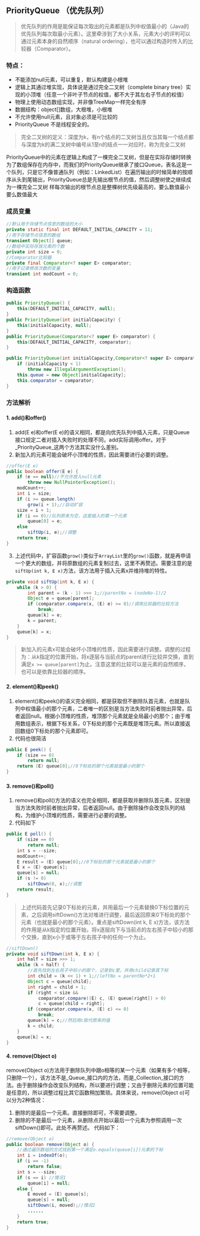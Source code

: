 ## PriorityQueue （优先队列）
> 优先队列的作用是能保证每次取出的元素都是队列中权值最小的（Java的优先队列每次取最小元素）。这里牵涉到了大小关系，元素大小的评判可以通过元素本身的自然顺序（natural ordering），也可以通过构造时传入的比较器（Comparator）。
### 特点：
- 不能添加null元素，可以重复，默认构建是小根堆
- 逻辑上其通过堆实现，具体说是通过完全二叉树（complete binary tree）实现的小顶堆（任意一个非叶子节点的权值，都不大于其左右子节点的权值）
- 物理上使用动态数组实现，并非像TreeMap一样完全有序
- 数据结构：object[]数组，大根堆，小根堆
- 不允许使用null元素，且对象必须是可比较的
- PriorityQueue 不是线程安全的。

> 完全二叉树的定义：深度为k，有n个结点的二叉树当且仅当其每一个结点都与深度为k的满二叉树中编号从1至n的结点一一对应时，称为完全二叉树

PriorityQueue中的元素在逻辑上构成了一棵完全二叉树，但是在实际存储时转换为了数组保存在内存中，而我们的PriorityQueue继承了接口Queue，表名这是一个队列，只是它不像普通队列（例如：LinkedList）在遍历输出的时候简单的按顺序从头到尾输出，PriorityQueue总是先输出根节点的值，然后调整树使之继续成为一棵完全二叉树 样每次输出的根节点总是整棵树优先级最高的，要么数值最小要么数值最大

### 成员变量
```java
//默认用于存储节点信息的数组的大小
private static final int DEFAULT_INITIAL_CAPACITY = 11;
//用于存储节点信息的数组
transient Object[] queue;
//数组中实际存放元素的个数
private int size = 0;
//Comparator比较器
private final Comparator<? super E> comparator;
//用于记录修改次数的变量
transient int modCount = 0;
```
### 构造函数
```java
public PriorityQueue() {
    this(DEFAULT_INITIAL_CAPACITY, null);
}
public PriorityQueue(int initialCapacity) {
    this(initialCapacity, null);
}
public PriorityQueue(Comparator<? super E> comparator) {
    this(DEFAULT_INITIAL_CAPACITY, comparator);
}

public PriorityQueue(int initialCapacity,Comparator<? super E> comparator) {
    if (initialCapacity < 1)
        throw new IllegalArgumentException();
    this.queue = new Object[initialCapacity];
    this.comparator = comparator;
}
```
### 方法解析
#### 1. add()和offer()
1. add(E e)和offer(E e)的语义相同，都是向优先队列中插入元素，只是Queue接口规定二者对插入失败时的处理不同，add实际调用offer。对于_PriorityQueue_这两个方法其实没什么差别。
2. 新加入的元素可能会破坏小顶堆的性质，因此需要进行必要的调整。
```java
//offer(E e)
public boolean offer(E e) {
    if (e == null)//不允许放入null元素
        throw new NullPointerException();
    modCount++;
    int i = size;
    if (i >= queue.length)
        grow(i + 1);//自动扩容
    size = i + 1;
    if (i == 0)//队列原来为空，这是插入的第一个元素
        queue[0] = e;
    else
        siftUp(i, e);//调整
    return true;
}
```
3. 上述代码中，扩容函数`grow()`类似于`ArrayList`里的`grow()`函数，就是再申请一个更大的数组，并将原数组的元素复制过去，这里不再赘述。需要注意的是`siftUp(int k, E x)`方法，该方法用于插入元素x并维持堆的特性。
```java
private void siftUp(int k, E x) {
    while (k > 0) {
        int parent = (k - 1) >>> 1;//parentNo = (nodeNo-1)/2
        Object e = queue[parent];
        if (comparator.compare(x, (E) e) >= 0)//调用比较器的比较方法
            break;
        queue[k] = e;
        k = parent;
    }
    queue[k] = x;
}
```
> 新加入的元素x可能会破坏小顶堆的性质，因此需要进行调整。调整的过程为：从k指定的位置开始，将x逐层与当前点的parent进行比较并交换，直到满足`x >= queue[parent]`为止。注意这里的比较可以是元素的自然顺序，也可以是依靠比较器的顺序。

#### 2. element()和peek()
1. element()和peek()的语义完全相同，都是获取但不删除队首元素，也就是队列中权值最小的那个元素，二者唯一的区别是当方法失败时前者抛出异常，后者返回null。根据小顶堆的性质，堆顶那个元素就是全局最小的那个；由于堆用数组表示，根据下标关系，0下标处的那个元素既是堆顶元素。所以直接返回数组0下标处的那个元素即可。
2. 代码也很简洁
```java
public E peek() {
    if (size == 0)
        return null;
    return (E) queue[0];//0下标处的那个元素就是最小的那个
}
```
#### 3. remove()和poll()
1. remove()和poll()方法的语义也完全相同，都是获取并删除队首元素，区别是当方法失败时前者抛出异常，后者返回null。由于删除操作会改变队列的结构，为维护小顶堆的性质，需要进行必要的调整。
2. 代码如下
```java
public E poll() {
    if (size == 0)
        return null;
    int s = --size;
    modCount++;
    E result = (E) queue[0];//0下标处的那个元素就是最小的那个
    E x = (E) queue[s];
    queue[s] = null;
    if (s != 0)
        siftDown(0, x);//调整
    return result;
}
```
> 上述代码首先记录0下标处的元素，并用最后一个元素替换0下标位置的元素，之后调用siftDown()方法对堆进行调整，最后返回原来0下标处的那个元素（也就是最小的那个元素）。重点是siftDown(int k, E x)方法，该方法的作用是从k指定的位置开始，将x逐层向下与当前点的左右孩子中较小的那个交换，直到x小于或等于左右孩子中的任何一个为止。

```java
//siftDown()
private void siftDown(int k, E x) {
    int half = size >>> 1;
    while (k < half) {
        //首先找到左右孩子中较小的那个，记录到c里，并用child记录其下标
        int child = (k << 1) + 1;//leftNo = parentNo*2+1
        Object c = queue[child];
        int right = child + 1;
        if (right < size &&
            comparator.compare((E) c, (E) queue[right]) > 0)
            c = queue[child = right];
        if (comparator.compare(x, (E) c) <= 0)
            break;
        queue[k] = c;//然后用c取代原来的值
        k = child;
    }
    queue[k] = x;
}
```
#### 4. remove(Object o)
remove(Object o)方法用于删除队列中跟o相等的某一个元素（如果有多个相等，只删除一个），该方法不是_Queue_接口内的方法，而是_Collection_接口的方法。由于删除操作会改变队列结构，所以要进行调整；又由于删除元素的位置可能是任意的，所以调整过程比其它函数稍加繁琐。具体来说，remove(Object o)可以分为2种情况：
  1. 删除的是最后一个元素。直接删除即可，不需要调整。
  2. 删除的不是最后一个元素，从删除点开始以最后一个元素为参照调用一次siftDown()即可。此处不再赘述。
代码如下：
```java
//remove(Object o)
public boolean remove(Object o) {
    //通过遍历数组的方式找到第一个满足o.equals(queue[i])元素的下标
    int i = indexOf(o);
    if (i == -1)
        return false;
    int s = --size;
    if (s == i) //情况1
        queue[i] = null;
    else {
        E moved = (E) queue[s];
        queue[s] = null;
        siftDown(i, moved);//情况2
        ......
    }
    return true;
}
```
